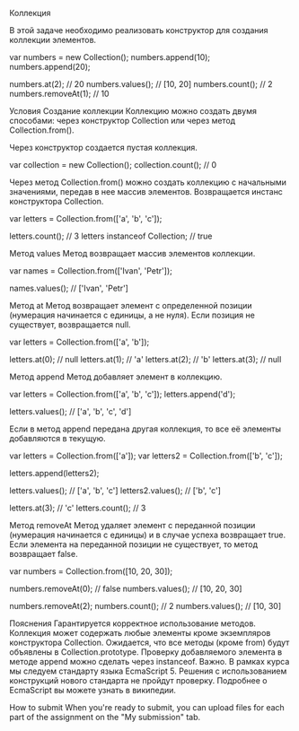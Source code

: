 Коллекция

В этой задаче необходимо реализовать конструктор для создания коллекции элементов.

var numbers = new Collection();
numbers.append(10);
numbers.append(20);
    
numbers.at(2); // 20
numbers.values(); // [10, 20] 
numbers.count(); // 2
numbers.removeAt(1); // 10

Условия
Создание коллекции
Коллекцию можно создать двумя способами: через конструктор Collection или через метод Collection.from().

Через конструктор создается пустая коллекция.

var collection = new Collection();
collection.count(); // 0

Через метод Collection.from()  можно создать коллекцию с начальными значениями, передав в нее массив элементов. Возвращается инстанс конструктора Collection.

var letters = Collection.from(['a', 'b', 'c']);

letters.count(); // 3
letters instanceof Collection; // true

Метод values
Метод возвращает массив элементов коллекции.

var names = Collection.from(['Ivan', 'Petr']);

names.values(); // ['Ivan', 'Petr']

Метод at
Метод возвращает элемент с определенной позиции (нумерация начинается с единицы, а не нуля). Если позиция не существует, возвращается null.

var letters = Collection.from(['a', 'b']);

letters.at(0); // null
letters.at(1); // 'a'
letters.at(2); // 'b'
letters.at(3); // null

Метод append
Метод добавляет элемент в коллекцию.

var letters = Collection.from(['a', 'b', 'c']);
letters.append('d');

letters.values(); // ['a', 'b', 'c', 'd']

Если в метод append передана другая коллекция, то все её элементы добавляются в текущую.

var letters = Collection.from(['a']);
var letters2 = Collection.from(['b', 'c']);

letters.append(letters2);

letters.values(); // ['a', 'b', 'c']
letters2.values(); // ['b', 'c']

letters.at(3); // 'c'
letters.count(); // 3

Метод removeAt
Метод удаляет элемент с переданной позиции (нумерация начинается с единицы) и в случае успеха возвращает true. Если элемента на переданной позиции не существует, то метод возвращает false.

var numbers = Collection.from([10, 20, 30]);

numbers.removeAt(0); // false
numbers.values(); // [10, 20, 30]

numbers.removeAt(2);
numbers.count(); // 2
numbers.values(); // [10, 30]

Пояснения
Гарантируется корректное использование методов.
Коллекция может содержать любые элементы кроме экземпляров конструктора Collection.
Ожидается, что все методы (кроме from) будут объявлены в Collection.prototype.
Проверку добавляемого элемента в методе append можно сделать через instanceof.
Важно. В рамках курса мы следуем стандарту языка EcmaScript 5. Решения с использованием конструкций нового стандарта не пройдут проверку. Подробнее о EcmaScript вы можете узнать в википедии.

How to submit
When you're ready to submit, you can upload files for each part of the assignment on the "My submission" tab.





